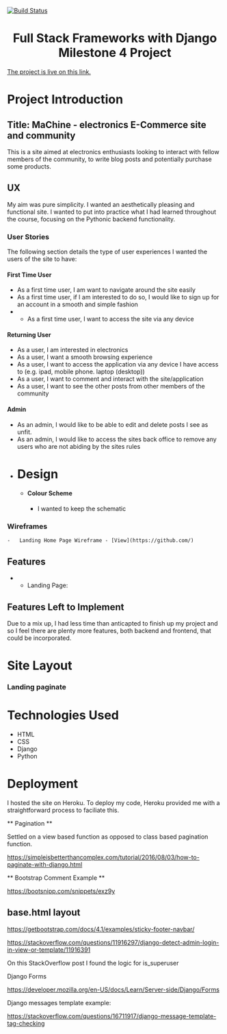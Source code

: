 [![Build Status](https://travis-ci.com/NeiloErnesto89/FullStack_Django_MS4_MaChine.svg?branch=master)](https://travis-ci.com/NeiloErnesto89/FullStack_Django_MS4_MaChine)


<h1 align="center">Full Stack Frameworks with Django Milestone 4 Project</h1>  

[The project is live on this link.](https://machine-ms4-app.herokuapp.com/)

# Project Introduction

## Title: MaChine - electronics E-Commerce site and community

This is a site aimed at electronics enthusiasts looking to interact with fellow members of the community, to write blog posts and potentially purchase some products.


## UX 

My aim was pure simplicity. I wanted an aesthetically pleasing and functional site. I wanted to put into practice what I had learned throughout the course, focusing on the Pythonic backend functionality.

### User Stories

The following section details the type of user experiences I wanted the users of the site to have:

#### First Time User

* As a first time user, I am want to navigate around the site easily
* As a first time user, if I am interested to do so, I would like to sign up for an account in a smooth and simple fashion
* * As a first time user, I want to access the site via any device

#### Returning User

* As a user, I am interested in electronics
* As a user, I want a smooth browsing experience 
* As a user, I want to access the application via any device I have access to (e.g. ipad, mobile phone. laptop (desktop))
* As a user, I want to comment and interact with the site/application
* As a user, I want to see the other posts from other members of the community 

#### Admin

* As an admin, I would like to be able to edit and delete posts I see as unfit.
* As an admin, I would like to access the sites back office to remove any users who are not abiding by the sites rules


- # Design 

    - #### Colour Scheme

        - I wanted to keep the schematic 

### Wireframes

    -   Landing Home Page Wireframe - [View](https://github.com/)


## Features

- * Landing Page: 


## Features Left to Implement 

Due to a mix up, I had less time than anticapted to finish up my project and so I feel there are plenty more features, both backend and frontend, that could be incorporated. 



# Site Layout 

### Landing paginate

# Technologies Used 

* HTML
* CSS
* Django  
* Python


# Deployment 

I hosted the site on Heroku. To deploy my code, Heroku provided me with a straightforward process to faciliate this. 

** Pagination ** 

Settled on a view based function as opposed to class based pagination function.

https://simpleisbetterthancomplex.com/tutorial/2016/08/03/how-to-paginate-with-django.html


** Bootstrap Comment Example ** 

https://bootsnipp.com/snippets/exz9y

## base.html layout

https://getbootstrap.com/docs/4.1/examples/sticky-footer-navbar/

https://stackoverflow.com/questions/11916297/django-detect-admin-login-in-view-or-template/11916391

On this StackOverflow post I found the logic for is_superuser


Django Forms 

https://developer.mozilla.org/en-US/docs/Learn/Server-side/Django/Forms

Django messages template example: 

https://stackoverflow.com/questions/16711917/django-message-template-tag-checking